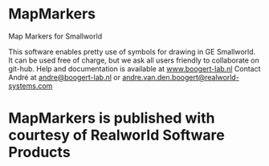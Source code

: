 # MapMarkers
Map Markers for Smallworld

This software enables pretty use of symbols for drawing in GE Smallworld. It can be used free of charge, but we ask all users friendly to collaborate on git-hub.
Help and documentation is available at www.boogert-lab.nl
Contact André at andre@boogert-lab.nl or andre.van.den.boogert@realworld-systems.com

# MapMarkers is published with courtesy of Realworld Software Products

